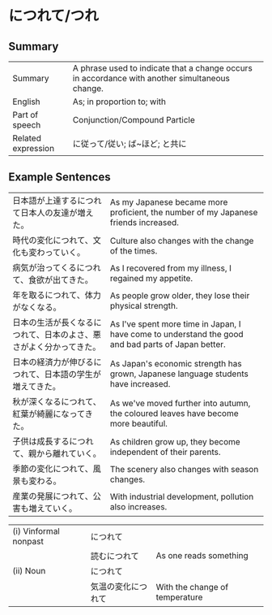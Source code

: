 # につれて/つれ

## Summary

<table><tr>   <td>Summary</td>   <td>A phrase used to indicate that a change occurs in accordance with another simultaneous change.</td></tr><tr>   <td>English</td>   <td>As; in proportion to; with</td></tr><tr>   <td>Part of speech</td>   <td>Conjunction/Compound Particle</td></tr><tr>   <td>Related expression</td>   <td>に従って/従い; ば~ほど; と共に</td></tr></table>

## Example Sentences

<table><tr>   <td>日本語が上達するにつれて日本人の友達が増えた。</td>   <td>As my Japanese became more proficient, the number of my Japanese friends increased.</td></tr><tr>   <td>時代の変化につれて、文化も変わっていく。</td>   <td>Culture also changes with the change of the times.</td></tr><tr>   <td>病気が治ってくるにつれて、食欲が出てきた。</td>   <td>As I recovered from my illness, I regained my appetite.</td></tr><tr>   <td>年を取るにつれて、体力がなくなる。</td>   <td>As people grow older, they lose their physical strength.</td></tr><tr>   <td>日本の生活が長くなるにつれて、日本のよさ、悪さがよく分かってきた。</td>   <td>As I've spent more time in Japan, I have come to understand the good and bad parts of Japan better.</td></tr><tr>   <td>日本の経済力が伸びるにつれて、日本語の学生が増えてきた。</td>   <td>As Japan's economic strength has grown, Japanese language students have increased.</td></tr><tr>   <td>秋が深くなるにつれて、紅葉が綺麗になってきた。</td>   <td>As we've moved further into autumn, the coloured leaves have become more beautiful.</td></tr><tr>   <td>子供は成長するにつれて、親から離れていく。</td>   <td>As children grow up, they become independent of their parents.</td></tr><tr>   <td>季節の変化につれて、風景も変わる。</td>   <td>The scenery also changes with season changes.</td></tr><tr>   <td>産業の発展につれて、公害も増えていく。</td>   <td>With industrial development, pollution also increases.</td></tr></table>

<table class="table"><tbody><tr class="tr head"><td class="td"><span class="numbers">(i)</span> <span class="bold">Vinformal nonpast</span></td><td class="td"><span class="concept">につれて</span></td><td class="td"></td></tr><tr class="tr"><td class="td"></td><td class="td"><span>読む</span><span class="concept">につれて</span></td><td class="td"><span>As one reads something</span></td></tr><tr class="tr head"><td class="td"><span class="numbers">(ii)</span> <span class="bold">Noun</span></td><td class="td"><span class="concept">につれて</span></td><td class="td"></td></tr><tr class="tr"><td class="td"></td><td class="td"><span>気温の変化</span><span class="concept">につれて</span></td><td class="td"><span>With the change of temperature</span></td></tr></tbody></table>

